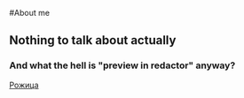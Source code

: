 #About me

## Nothing to talk about actually

### And what the hell is "preview in redactor" anyway?
[Рожица][def]

[def]: ../avatar2.jpg